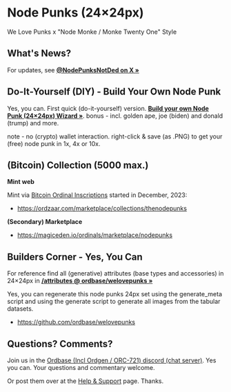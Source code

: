 # Node Punks (24×24px)

We Love Punks x "Node Monke / Monke Twenty One" Style



## What's News?

For updates, see [**@NodePunksNotDed on X »**](https://twitter.com/NodePunksNotDed)




## Do-It-Yourself (DIY) - Build Your Own Node Punk

Yes, you can.  First quick (do-it-yourself) version.
[**Build your own Node Punk (24×24px) Wizard »**](https://orc721.github.io/nodepunks/build). 
bonus - incl. golden ape, joe (biden) and donald (trump) and more. 

note - no (crypto) wallet interaction. right-click & save (as .PNG) to get your (free) node punk in 1x, 4x or 10x. 




## (Bitcoin) Collection (5000 max.)

**Mint web**

Mint via [Bitcoin Ordinal Inscriptions](https://ordinals.com) started in December, 2023:

  - <https://ordzaar.com/marketplace/collections/thenodepunks>

**(Secondary) Marketplace**

  - <https://magiceden.io/ordinals/marketplace/nodepunks>







## Builders Corner - Yes, You Can

For reference find all (generative) attributes (base types and accessories) in 24×24px in [**/attributes @ ordbase/welovepunks »**](https://github.com/ordbase/welovepunks/tree/master/attributes)


Yes, you can regenerate this node punks 24px set 
using the generate_meta script 
and using the generate script to generate all images
from the tabular datasets. 

- <https://github.com/ordbase/welovepunks> 



## Questions? Comments?


Join us in the [Ordbase (Incl Ordgen / ORC-721) discord (chat server)](https://discord.gg/dDhvHKjm2t). Yes you can.
Your questions and commentary welcome.

Or post them over at the [Help & Support](https://github.com/geraldb/help) page. Thanks.

